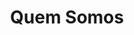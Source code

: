 ---
title: "Quem Somos"
description : "Somos isto e aquilo e cenas muito fixes, vocês vão adorar o que temos para vos mostrar. Lorem ipsum dolor sit amet, consectetur adipiscing elit. Nam eget eros malesuada, pellentesque eros a, faucibus quam. Praesent aliquet volutpat nibh ac congue. Donec vitae sapien risus. Etiam ut enim sodales, tempus lorem vel, elementum purus. Sed ac ullamcorper mi. Aenean vestibulum sem tempor nunc facilisis, in scelerisque ligula interdum. Praesent efficitur non tortor sit amet pharetra. Ut eget lacinia massa. Sed velit nisl, condimentum eget placerat eu, luctus et sapien. Nullam iaculis nibh non tortor dapibus sagittis. Nam id tincidunt nibh."

contacts:
  title : "Contactos"
  mobile : #"+351 932812112"
  email : "meltek3d@gmail.com" #FIXME
  location : "Algarve, Portugal" #TODO Review Algarve?
  content : 
  social :
    enable: true #TODO true when we have social media
    title: "Visite-nos nas redes sociais"
    networks:
      facebook:
        text: "facebook.com/Meltek3D"
        icon: "tf-ion-social-facebook"
        link: "https://www.facebook.com/meltek3d"
      instagram:
        text: "instagram.com/Meltek3D"
        icon: "tf-ion-social-instagram"
        link: "https://www.instagram.com/meltek3d"
      #linkedin:
      #  text: "linkedin.com/Meltek3D"
      #  icon: "tf-ion-social-linkedin"
      #  link: "https://www.linkedin.com"
  opennig_hour:
    title : "Horário de Atendimento"
    day_time:
      - "Segunda a Sábado: 9:00 – 19:00"
  enable_form : false

draft: false
---